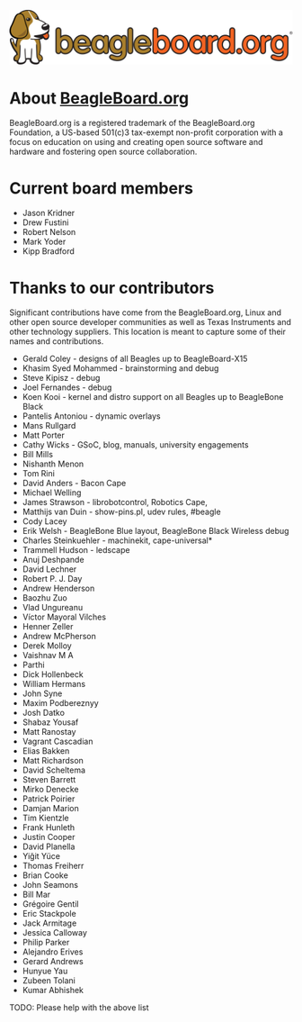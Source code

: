 ![](extras/images/beagleboard-logo.svg)
# About [BeagleBoard.org](https://beagleboard.org/about)

BeagleBoard.org is a registered trademark of the BeagleBoard.org Foundation,
a US-based 501(c)3 tax-exempt non-profit corporation with a focus on education
on using and creating open source software and hardware and fostering
open source collaboration.

# Current board members

* Jason Kridner
* Drew Fustini
* Robert Nelson
* Mark Yoder
* Kipp Bradford

# Thanks to our contributors
Significant contributions have come from the BeagleBoard.org, Linux and other
open source developer communities as well as Texas Instruments and other
technology suppliers. This location is meant to capture some of their names
and contributions.

* Gerald Coley - designs of all Beagles up to BeagleBoard-X15
* Khasim Syed Mohammed - brainstorming and debug
* Steve Kipisz - debug
* Joel Fernandes - debug
* Koen Kooi - kernel and distro support on all Beagles up to BeagleBone Black
* Pantelis Antoniou - dynamic overlays
* Mans Rullgard
* Matt Porter
* Cathy Wicks - GSoC, blog, manuals, university engagements
* Bill Mills
* Nishanth Menon
* Tom Rini
* David Anders - Bacon Cape
* Michael Welling
* James Strawson - librobotcontrol, Robotics Cape, 
* Matthijs van Duin - show-pins.pl, udev rules, #beagle
* Cody Lacey
* Erik Welsh - BeagleBone Blue layout, BeagleBone Black Wireless debug
* Charles Steinkuehler - machinekit, cape-universal* 
* Trammell Hudson - ledscape
* Anuj Deshpande
* David Lechner
* Robert P. J. Day
* Andrew Henderson
* Baozhu Zuo
* Vlad Ungureanu
* Víctor Mayoral Vilches
* Henner Zeller
* Andrew McPherson
* Derek Molloy
* Vaishnav M A
* Parthi
* Dick Hollenbeck
* William Hermans
* John Syne
* Maxim Podbereznyy
* Josh Datko
* Shabaz Yousaf
* Matt Ranostay
* Vagrant Cascadian
* Elias Bakken
* Matt Richardson
* David Scheltema
* Steven Barrett
* Mirko Denecke
* Patrick Poirier
* Damjan Marion
* Tim Kientzle
* Frank Hunleth
* Justin Cooper
* David Planella
* Yiğit Yüce
* Thomas Freiherr
* Brian Cooke
* John Seamons
* Bill Mar
* Grégoire Gentil
* Eric Stackpole
* Jack Armitage
* Jessica Calloway
* Philip Parker
* Alejandro Erives
* Gerard Andrews
* Hunyue Yau
* Zubeen Tolani
* Kumar Abhishek

TODO: Please help with the above list
